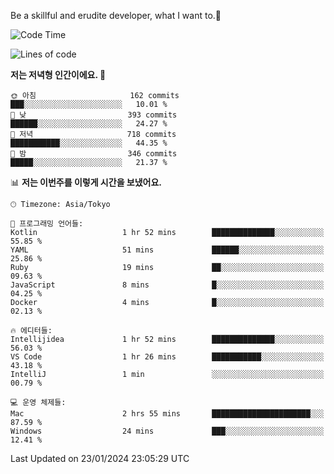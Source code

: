 Be a skillful and erudite developer, what I want to.👶

<!--START_SECTION:waka-->
![Code Time](http://img.shields.io/badge/Code%20Time-420%20hrs%2058%20mins-blue)

![Lines of code](https://img.shields.io/badge/%EC%A0%80%EB%8A%94%20%EC%97%AC%ED%83%9C%EA%B9%8C%EC%A7%80%20-756.1%20thousand%20%EC%A4%84%EC%9D%98%20%EC%BD%94%EB%93%9C%EB%A5%BC%20%EC%9E%91%EC%84%B1%ED%96%88%EC%96%B4%EC%9A%94.-blue)

**저는 저녁형 인간이에요. 🦉** 

```text
🌞 아침                     162 commits         ███░░░░░░░░░░░░░░░░░░░░░░   10.01 % 
🌆 낮　                     393 commits         ██████░░░░░░░░░░░░░░░░░░░   24.27 % 
🌃 저녁                     718 commits         ███████████░░░░░░░░░░░░░░   44.35 % 
🌙 밤　                     346 commits         █████░░░░░░░░░░░░░░░░░░░░   21.37 % 
```


📊 **저는 이번주를 이렇게 시간을 보냈어요.** 

```text
🕑︎ Timezone: Asia/Tokyo

💬 프로그래밍 언어들: 
Kotlin                   1 hr 52 mins        ██████████████░░░░░░░░░░░   55.85 % 
YAML                     51 mins             ██████░░░░░░░░░░░░░░░░░░░   25.86 % 
Ruby                     19 mins             ██░░░░░░░░░░░░░░░░░░░░░░░   09.63 % 
JavaScript               8 mins              █░░░░░░░░░░░░░░░░░░░░░░░░   04.25 % 
Docker                   4 mins              █░░░░░░░░░░░░░░░░░░░░░░░░   02.13 % 

🔥 에디터들: 
Intellijidea             1 hr 52 mins        ██████████████░░░░░░░░░░░   56.03 % 
VS Code                  1 hr 26 mins        ███████████░░░░░░░░░░░░░░   43.18 % 
IntelliJ                 1 min               ░░░░░░░░░░░░░░░░░░░░░░░░░   00.79 % 

💻 운영 체제들: 
Mac                      2 hrs 55 mins       ██████████████████████░░░   87.59 % 
Windows                  24 mins             ███░░░░░░░░░░░░░░░░░░░░░░   12.41 % 
```


 Last Updated on 23/01/2024 23:05:29 UTC
<!--END_SECTION:waka-->
